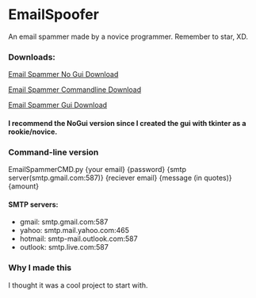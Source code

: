 # EmailSpoofer
An email spammer made by a novice programmer. Remember to star, XD.

### Downloads:
[Email Spammer No Gui Download](https://cdn.rawgit.com/kres0345/EmailSpoofer/ee176011/EmailSpammerNoGui.py)

[Email Spammer Commandline Download](https://cdn.rawgit.com/kres0345/EmailSpoofer/ee176011/EmailSpammerCMD.py)

[Email Spammer Gui Download](https://cdn.rawgit.com/kres0345/EmailSpoofer/ee176011/Email%20spoofer.py)


#### I recommend the NoGui version since I created the gui with tkinter as a rookie/novice.

### Command-line version
EmailSpammerCMD.py {your email} {password} {smtp server(smtp.gmail.com:587)} {reciever email} {message (in quotes)} {amount}

#### SMTP servers:
- gmail: smtp.gmail.com:587
- yahoo: smtp.mail.yahoo.com:465
- hotmail: smtp-mail.outlook.com:587
- outlook: smtp.live.com:587

### Why I made this
I thought it was a cool project to start with.
